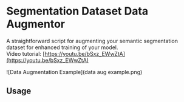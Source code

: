 
# Segmentation Dataset Data Augmentor
A straightforward script for augmenting your semantic segmentation dataset for enhanced training of your model. <br/> 
Video tutorial: [https://youtu.be/bSxz_EWwZtA](https://youtu.be/bSxz_EWwZtA)

![Data Augmentation Example](data aug example.png)

## Usage